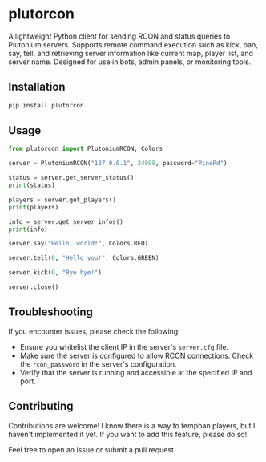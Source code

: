 # plutorcon

A lightweight Python client for sending RCON and status queries to Plutonium servers.
Supports remote command execution such as kick, ban, say, tell, and retrieving server information like current map, player list, and server name.
Designed for use in bots, admin panels, or monitoring tools.

## Installation

```bash
pip install plutorcon
```

## Usage

```python
from plutorcon import PlutoniumRCON, Colors

server = PlutoniumRCON("127.0.0.1", 24999, password="PinePd")

status = server.get_server_status()
print(status)

players = server.get_players()
print(players)

info = server.get_server_infos()
print(info)

server.say("Hello, world!", Colors.RED)

server.tell(0, "Hello you!", Colors.GREEN)

server.kick(0, "Bye bye!")

server.close()
```

## Troubleshooting
If you encounter issues, please check the following:
- Ensure you whitelist the client IP in the server's `server.cfg` file.
- Make sure the server is configured to allow RCON connections. Check the `rcon_password` in the server's configuration.
- Verify that the server is running and accessible at the specified IP and port.

## Contributing

Contributions are welcome! I know there is a way to tempban players, but I haven't implemented it yet. If you want to add this feature, please do so!

Feel free to open an issue or submit a pull request.
